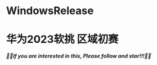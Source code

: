 # WindowsRelease
# 华为2023软挑 区域初赛
***🎈🎈If you are interested in this, Please follow and star!!!🎈🎈***
